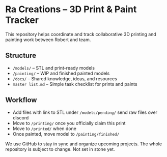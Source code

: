 # Ra Creations – 3D Print & Paint Tracker

This repository helps coordinate and track collaborative 3D printing and painting work between Robert and team.

## Structure
- `/models/` – STL and print-ready models
- `/painting/` – WIP and finished painted models
- `/docs/` – Shared knowledge, ideas, and resources
- `master list.md` – Simple task checklist for prints and paints

## Workflow
- Add files with link to STL under `/models/pending/` send raw files over discord
- Move to `/printing/` once you officially claim this print
- Move to `/printed/` when done
- Once painted, move model to `/painting/finished/`

We use GitHub to stay in sync and organize upcoming projects.
The whole repository is subject to change. Not set in stone yet.
